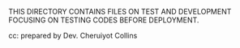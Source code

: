 THIS DIRECTORY CONTAINS FILES ON TEST AND DEVELOPMENT FOCUSING ON TESTING CODES BEFORE DEPLOYMENT.

cc: prepared by Dev. Cheruiyot Collins
